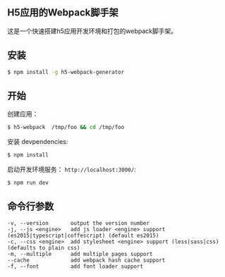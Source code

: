 

## H5应用的Webpack脚手架
这是一个快速搭建h5应用开发环境和打包的webpack脚手架。

## 安装

```sh
$ npm install -g h5-webpack-generator
```

## 开始


创建应用：

```bash
$ h5-webpack  /tmp/foo && cd /tmp/foo
```

安装 devpendencies:

```bash
$ npm install
```

启动开发环境服务： `http://localhost:3000/`:

```bash
$ npm run dev
```

## 命令行参数


    -v, --version       output the version number
    -j, --js <engine>   add js loader <engine> support (es2015|typescript|coffescript) (default es2015)
    -c, --css <engine>  add stylesheet <engine> support (less|sass|css) (defaults to plain css)
    -m, --multiple      add multiple pages support
    --cache             add webpack hash cache support
    -f, --font          add font loader support
